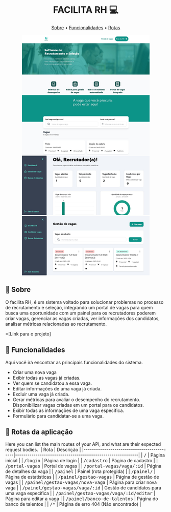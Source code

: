 <h1 align="center" style="font-weight: bold;">FACILITA RH 💻</h1>
<p align="center">
 <a href="#sobre">Sobre</a> • 
 <a href="#funcionalidades">Funcionalidades</a> • 
  <a href="#rotas">Rotas</a>
</p>


<p align="center">
    <img src="./Readme Images/captura.jpg" alt="Image Example" width="400px">
    <img src="./Readme Images/captura2.jpg" alt="Image Example" width="400px">
    <img src="./Readme Images/captura3.jpg" alt="Image Example" width="400px">
    <img src="./Readme Images/captura4.jpg" alt="Image Example" width="400px">
</p>

<h2 id="sobre">📌 Sobre</h2>

O facilita RH, é um sistema voltado para solucionar problemas no processo de recrutamento e seleção, integrando um portal de vagas para quem busca uma oportunidade com um painel para os recrutadores poderem criar vagas, gerenciar as vagas criadas, ver informações dos candidatos, analisar métricas relacionadas ao recrutamento.

<a href="https://facilita-rh.netlify.app"></a> =[Link para o projeto]

<h2 id="funcionalidades">🚀 Funcionalidades</h2>

Aqui você irá encontrar as principais funcionalidades do sistema.

<ul>
 <li>Criar uma nova vaga</li>
 <li>Exibir todas as vagas já criadas.</li>
 <li>Ver quem se candidatou a essa vaga.</li>
 <li>Editar informações de uma vaga já criada.</li>
 <li>Excluir uma vaga já criada.</li>
 <li>Gerar métricas para avaliar o desempenho do recrutamento.</li
 <li>Disponibilizar vagas criadas em um portal para os candidatos.</li>
 <li>Exibir todas as informações de uma vaga especifica.</li>
 <li>Formulário para candidatar-se a uma vaga.</li>
</ul>

<h2 id="rotas">📍 Rotas da aplicação</h2>

Here you can list the main routes of your API, and what are their expected request bodies.
​
| Rota                                        | Descrição                                                |
|--------------------------------------------|------------------------------------------------------------|
| <kbd>/</kbd>                               | Página inicial                                            |
| <kbd>/login</kbd>                          | Página de login                                          |
| <kbd>/cadastro</kbd>                       | Página de cadastro                                       |
| <kbd>/portal-vagas</kbd>                   | Portal de vagas                                           |
| <kbd>/portal-vagas/vaga/:id</kbd>          | Página de detalhes da vaga                              |
| <kbd>/painel</kbd>                         | Painel (rota protegida)                                   |
| <kbd>/painel/</kbd>                        | Página de estatísticas                                  |
| <kbd>/painel/gestao-vagas</kbd>            | Página de gestão de vagas                              |
| <kbd>/painel/gestao-vagas/nova-vaga</kbd>  | Página para criar nova vaga                            |
| <kbd>/painel/gestao-vagas/vaga/:id</kbd>   | Gestão de candidatos para uma vaga específica          |
| <kbd>/painel/gestao-vagas/vaga/:id/editar</kbd> | Página para editar a vaga                          |
| <kbd>/painel/banco-de-talentos</kbd>       | Página do banco de talentos                            |
| <kbd>/*</kbd>                              | Página de erro 404 (Não encontrado)                   |

